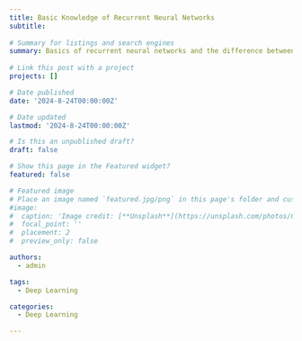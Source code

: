 ```yaml
---
title: Basic Knowledge of Recurrent Neural Networks
subtitle: 
  
# Summary for listings and search engines
summary: Basics of recurrent neural networks and the difference between the long short-term memory (LSTM) and gated neural unit (GRU).
  
# Link this post with a project
projects: []

# Date published
date: '2024-8-24T00:00:00Z'

# Date updated
lastmod: '2024-8-24T00:00:00Z'

# Is this an unpublished draft?
draft: false

# Show this page in the Featured widget?
featured: false

# Featured image
# Place an image named `featured.jpg/png` in this page's folder and customize its options here.
#image:
#  caption: 'Image credit: [**Unsplash**](https://unsplash.com/photos/CpkOjOcXdUY)'
#  focal_point: ''
#  placement: 2
#  preview_only: false

authors:
  - admin

tags:
  - Deep Learning

categories:
  - Deep Learning

---
```



